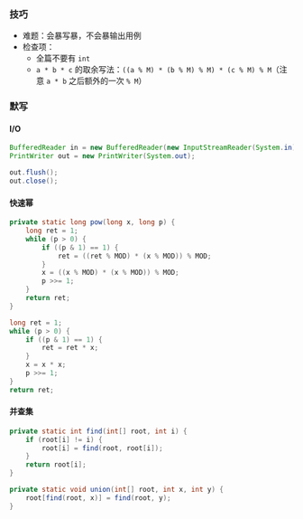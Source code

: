 ### 技巧

- 难题：会暴写暴，不会暴输出用例
- 检查项：
	- 全篇不要有 `int`
	- `a * b * c` 的取余写法：`((a % M) * (b % M) % M) * (c % M) % M`（注意 `a * b` 之后额外的一次 `% M`）

### 默写

#### I/O

```java
BufferedReader in = new BufferedReader(new InputStreamReader(System.in));
PrintWriter out = new PrintWriter(System.out);

out.flush();
out.close();
```

#### 快速幂

```java
private static long pow(long x, long p) {
	long ret = 1;
	while (p > 0) {
		if ((p & 1) == 1) {
			ret = ((ret % MOD) * (x % MOD)) % MOD;
		}
		x = ((x % MOD) * (x % MOD)) % MOD;
		p >>= 1;
	}
	return ret;
}
```

```java
long ret = 1;
while (p > 0) {
	if ((p & 1) == 1) {
		ret = ret * x;
	}
	x = x * x;
	p >>= 1;
}
return ret;
```

#### 并查集

```java
private static int find(int[] root, int i) {
	if (root[i] != i) {
		root[i] = find(root, root[i]);
	}
	return root[i];
}

private static void union(int[] root, int x, int y) {
	root[find(root, x)] = find(root, y);
}
```